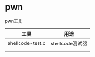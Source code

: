 # pwn

pwn工具

| 工具               | 用途           |
| ---------------- | ------------ |
| shellcode-test.c | shellcode测试器 |
|                  |              |
|                  |              |

